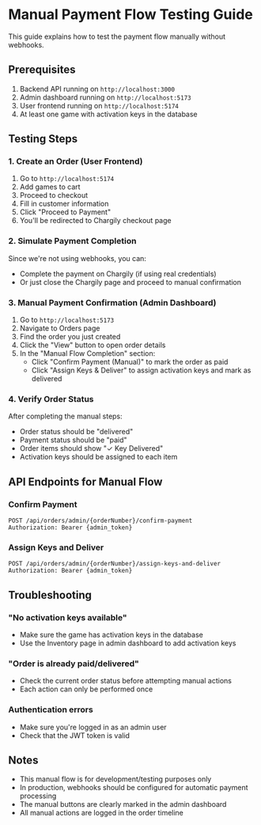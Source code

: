 # Manual Payment Flow Testing Guide

This guide explains how to test the payment flow manually without webhooks.

## Prerequisites

1. Backend API running on `http://localhost:3000`
2. Admin dashboard running on `http://localhost:5173`
3. User frontend running on `http://localhost:5174`
4. At least one game with activation keys in the database

## Testing Steps

### 1. Create an Order (User Frontend)

1. Go to `http://localhost:5174`
2. Add games to cart
3. Proceed to checkout
4. Fill in customer information
5. Click "Proceed to Payment"
6. You'll be redirected to Chargily checkout page

### 2. Simulate Payment Completion

Since we're not using webhooks, you can:
- Complete the payment on Chargily (if using real credentials)
- Or just close the Chargily page and proceed to manual confirmation

### 3. Manual Payment Confirmation (Admin Dashboard)

1. Go to `http://localhost:5173`
2. Navigate to Orders page
3. Find the order you just created
4. Click the "View" button to open order details
5. In the "Manual Flow Completion" section:
   - Click "Confirm Payment (Manual)" to mark the order as paid
   - Click "Assign Keys & Deliver" to assign activation keys and mark as delivered

### 4. Verify Order Status

After completing the manual steps:
- Order status should be "delivered"
- Payment status should be "paid"
- Order items should show "✓ Key Delivered"
- Activation keys should be assigned to each item

## API Endpoints for Manual Flow

### Confirm Payment
```
POST /api/orders/admin/{orderNumber}/confirm-payment
Authorization: Bearer {admin_token}
```

### Assign Keys and Deliver
```
POST /api/orders/admin/{orderNumber}/assign-keys-and-deliver
Authorization: Bearer {admin_token}
```

## Troubleshooting

### "No activation keys available"
- Make sure the game has activation keys in the database
- Use the Inventory page in admin dashboard to add activation keys

### "Order is already paid/delivered"
- Check the current order status before attempting manual actions
- Each action can only be performed once

### Authentication errors
- Make sure you're logged in as an admin user
- Check that the JWT token is valid

## Notes

- This manual flow is for development/testing purposes only
- In production, webhooks should be configured for automatic payment processing
- The manual buttons are clearly marked in the admin dashboard
- All manual actions are logged in the order timeline
